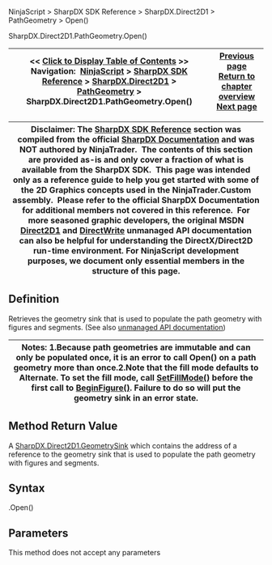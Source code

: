 ﻿
NinjaScript > SharpDX SDK Reference > SharpDX.Direct2D1 > PathGeometry > Open()

SharpDX.Direct2D1.PathGeometry.Open()

| << [Click to Display Table of Contents](sharpdx_direct2d1_pathgeometry_open.md) >> **Navigation:**     [NinjaScript](ninjascript.md) > [SharpDX SDK Reference](sharpdx_sdk_reference.md) > [SharpDX.Direct2D1](sharpdx_direct2d1.md) > [PathGeometry](sharpdx_direct2d1_pathgeometry.md) > SharpDX.Direct2D1.PathGeometry.Open() | [Previous page](sharpdx_direct2d1_pathgeometry_getbounds.md) [Return to chapter overview](sharpdx_direct2d1_pathgeometry.md) [Next page](sharpdx_direct2d1_pathgeometry_segmentcount.md) |
| --- | --- |

| Disclaimer: The [SharpDX SDK Reference](sharpdx_sdk_reference.md) section was compiled from the official [SharpDX Documentation](http://sharpdx.org/) and was NOT authored by NinjaTrader.  The contents of this section are provided as-is and only cover a fraction of what is available from the SharpDX SDK.  This page was intended only as a reference guide to help you get started with some of the 2D Graphics concepts used in the NinjaTrader.Custom assembly.  Please refer to the official SharpDX Documentation for additional members not covered in this reference.  For more seasoned graphic developers, the original MSDN [Direct2D1](https://msdn.microsoft.com/en-us/library/windows/desktop/dd370990.aspx) and [DirectWrite](https://msdn.microsoft.com/en-us/library/windows/desktop/dd368038.aspx) unmanaged API documentation can also be helpful for understanding the DirectX/Direct2D run-time environment. For NinjaScript development purposes, we document only essential members in the structure of this page. |
| --- |

## Definition
Retrieves the geometry sink that is used to populate the path geometry with figures and segments. 
(See also [unmanaged API documentation](http://msdn.microsoft.com/en-us/library/dd371522.aspx))
 

| Notes: 1.Because path geometries are immutable and can only be populated once, it is an error to call Open() on a path geometry more than once.2.Note that the fill mode defaults to Alternate. To set the fill mode, call [SetFillMode()](sharpdx_direct2d1_geometrysink_setfillmode.md) before the first call to [BeginFigure()](sharpdx_direct2d1_geometrysink_addlines.md). Failure to do so will put the geometry sink in an error state. |
| --- |

## Method Return Value
A [SharpDX.Direct2D1.GeometrySink](sharpdx_direct2d1_geometrysink.md) which contains the address of a reference to the geometry sink that is used to populate the path geometry with figures and segments.
 
## Syntax
<PathGeometry>.Open()
## Parameters
This method does not accept any parameters
